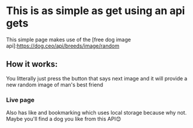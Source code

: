 # This is as simple as get using an api gets
This simple page makes use of the [free dog image api]:https://dog.ceo/api/breeds/image/random


## How it works:
You litterally just press the button that says next image and it will provide a new random image of man's best friend

### Live page
[https://rk-conway.github.io/Dog/]:https://rk-conway.github.io/Dog/

Also has like and bookmarking which uses local storage because why not. Maybe you'll find a dog you like from this API😊
